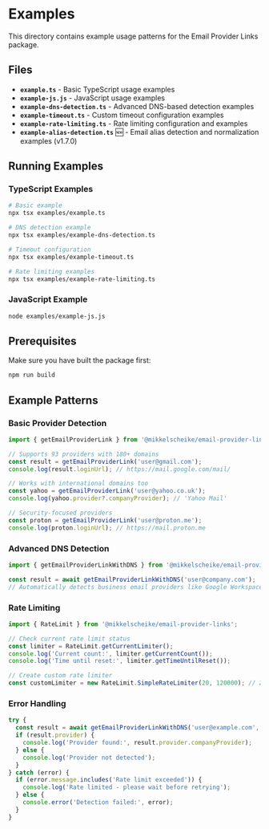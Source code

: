 # Examples

This directory contains example usage patterns for the Email Provider Links package.

## Files

- **`example.ts`** - Basic TypeScript usage examples
- **`example-js.js`** - JavaScript usage examples  
- **`example-dns-detection.ts`** - Advanced DNS-based detection examples
- **`example-timeout.ts`** - Custom timeout configuration examples
- **`example-rate-limiting.ts`** - Rate limiting configuration and examples
- **`example-alias-detection.ts`** 🆕 - Email alias detection and normalization examples (v1.7.0)

## Running Examples

### TypeScript Examples
```bash
# Basic example
npx tsx examples/example.ts

# DNS detection example  
npx tsx examples/example-dns-detection.ts

# Timeout configuration
npx tsx examples/example-timeout.ts

# Rate limiting examples
npx tsx examples/example-rate-limiting.ts
```

### JavaScript Example
```bash
node examples/example-js.js
```

## Prerequisites

Make sure you have built the package first:
```bash
npm run build
```

## Example Patterns

### Basic Provider Detection
```typescript
import { getEmailProviderLink } from '@mikkelscheike/email-provider-links';

// Supports 93 providers with 180+ domains
const result = getEmailProviderLink('user@gmail.com');
console.log(result.loginUrl); // https://mail.google.com/mail/

// Works with international domains too
const yahoo = getEmailProviderLink('user@yahoo.co.uk');
console.log(yahoo.provider?.companyProvider); // 'Yahoo Mail'

// Security-focused providers
const proton = getEmailProviderLink('user@proton.me');
console.log(proton.loginUrl); // https://mail.proton.me
```

### Advanced DNS Detection
```typescript
import { getEmailProviderLinkWithDNS } from '@mikkelscheike/email-provider-links';

const result = await getEmailProviderLinkWithDNS('user@company.com');
// Automatically detects business email providers like Google Workspace
```

### Rate Limiting
```typescript
import { RateLimit } from '@mikkelscheike/email-provider-links';

// Check current rate limit status
const limiter = RateLimit.getCurrentLimiter();
console.log('Current count:', limiter.getCurrentCount());
console.log('Time until reset:', limiter.getTimeUntilReset());

// Create custom rate limiter
const customLimiter = new RateLimit.SimpleRateLimiter(20, 120000); // 20 requests per 2 minutes
```

### Error Handling
```typescript
try {
  const result = await getEmailProviderLinkWithDNS('user@example.com', 3000);
  if (result.provider) {
    console.log('Provider found:', result.provider.companyProvider);
  } else {
    console.log('Provider not detected');
  }
} catch (error) {
  if (error.message.includes('Rate limit exceeded')) {
    console.log('Rate limited - please wait before retrying');
  } else {
    console.error('Detection failed:', error);
  }
}
```

